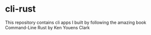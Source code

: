 # cli-rust
This repository contains cli apps I built by following the amazing book Command-Line Rust by Ken Youens Clark
